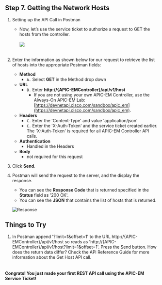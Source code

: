 ## Step 7. Getting the Network Hosts

1. Setting up the API Call in Postman
	* Now, let’s use the service ticket to authorize a request to GET the hosts from the controller.<br/><br/>
	![](/posts/files/coding-101-rest-basics-ga/assets/images/postman4.png)<br/><br/>

2. Enter the information as shown below for our request to retrieve the list of hosts into the appropriate Postman fields:
	* **Method**
		* `A.` Select **GET** in the Method drop down
	* **URL**
		* `B.` Enter **http://{APIC-EMController}/api/v1/host**
            * If you are not using your own APIC-EM Controller, use the Always-On APIC-EM Lab: [https://devnetapi.cisco.com/sandbox/apic_em](https://devnetapi.cisco.com/sandbox/apic_em).
	* **Headers**
		* `C.` Enter the 'Content-Type' and value 'application/json'
		* `C.` Enter the 'X-Auth-Token' and the service ticket created earlier.  The 'X-Auth-Token' is required for all APIC-EM Controller API calls.
	* **Authentication**
		* Handled in the Headers
	* **Body**
	 	* not required for this request
3. Click **Send**.
4. Postman will send the request to the server, and the display the response.
	* You can see the **Response Code** that is returned specified in the **Status** field as '200 OK'.
	* You can see the **JSON** that contains the list of hosts that is returned.

    ![](/posts/files/coding-101-rest-basics-ga/assets/images/postman5.png "Response")

## Things to Try
1. In Postman append '?limit=1&offset=1' to the URL http://{APIC-EMController}/api/v1/host so reads as 'http://{APIC-EMController}/api/v1/host?limit=1&offset=1'.  Press the Send button.  How does the return data differ?  Check the API Reference Guide for more information about the Get Host API call.
<br/><br/>

#### Congrats! You just made your first REST API call using the APIC-EM Service Ticket! ####
